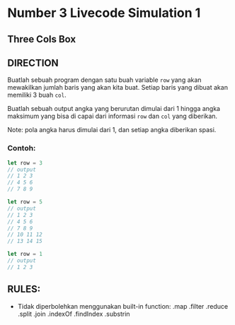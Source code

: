 # Number 3 Livecode Simulation 1

## **Three Cols Box**

## DIRECTION

Buatlah sebuah program dengan satu buah variable `row` yang akan mewakilkan jumlah baris yang akan kita buat. Setiap baris yang dibuat akan memiliki 3 buah `col`.

Buatlah sebuah output angka yang berurutan dimulai dari 1 hingga angka maksimum yang bisa di capai dari informasi `row` dan `col` yang diberikan.

Note: pola angka harus dimulai dari 1, dan setiap angka diberikan spasi.


### Contoh:

```js
let row = 3
// output
// 1 2 3
// 4 5 6
// 7 8 9
```

```js
let row = 5
// output
// 1 2 3
// 4 5 6
// 7 8 9
// 10 11 12
// 13 14 15
```

```js
let row = 1
// output
// 1 2 3
```

## RULES:
- Tidak diperbolehkan menggunakan built-in function:
  .map .filter .reduce .split .join .indexOf .findIndex .substrin
